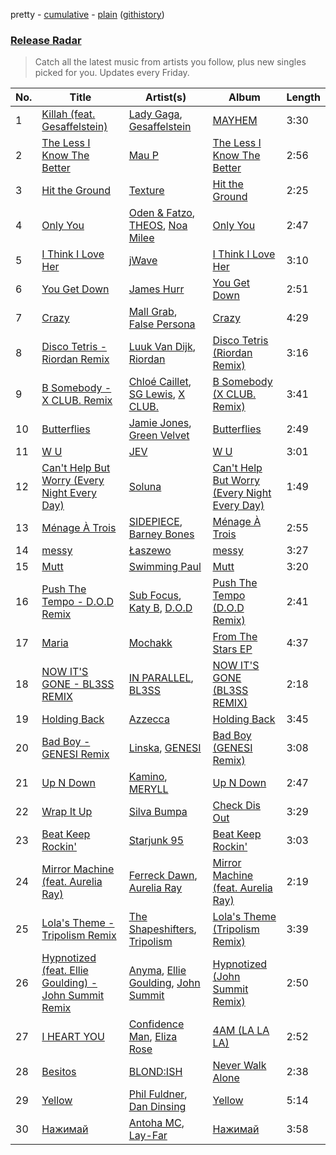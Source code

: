 pretty - [cumulative](/playlists/cumulative/Release%20Radar.md) - [plain](/playlists/plain/37i9dQZEVXbsudmxBFKW7G) ([githistory](https://github.githistory.xyz/vitokorn/spotify-playlist-archive/blob/master/playlists/plain/37i9dQZEVXbsudmxBFKW7G))
### [Release Radar](https://open.spotify.com/playlist/37i9dQZEVXbsudmxBFKW7G)

> Catch all the latest music from artists you follow, plus new singles picked for you. Updates every Friday.

| No. | Title | Artist(s) | Album | Length |
|---|---|---|---|---|
| 1 | [Killah (feat. Gesaffelstein)](https://open.spotify.com/track/4pNzBbGcqXofx8mLBPTeih) | [Lady Gaga](https://open.spotify.com/artist/1HY2Jd0NmPuamShAr6KMms), [Gesaffelstein](https://open.spotify.com/artist/3hteYQFiMFbJY7wS0xDymP) | [MAYHEM](https://open.spotify.com/album/2MHUaRi9OCyTN02SoyRRBJ) | 3:30 |
| 2 | [The Less I Know The Better](https://open.spotify.com/track/7lDGg8CFySbkKUrjgzcLlY) | [Mau P](https://open.spotify.com/artist/0w1sbtZVQoK6GzV4A4OkCv) | [The Less I Know The Better](https://open.spotify.com/album/37k9VMEhAj9tO9g7MTkHWk) | 2:56 |
| 3 | [Hit the Ground](https://open.spotify.com/track/7wAuksvJErTLz0OHTDJPIa) | [Texture](https://open.spotify.com/artist/1K3a2VWnyszfzzdnT8iu0e) | [Hit the Ground](https://open.spotify.com/album/7yD02x73angL1C9H4dfjCV) | 2:25 |
| 4 | [Only You](https://open.spotify.com/track/2LMKaaPc48a48HIB5dmFmR) | [Oden & Fatzo](https://open.spotify.com/artist/2YEnrpAWWaNRFumgde1lLH), [THEOS](https://open.spotify.com/artist/1hfqK3rF48A3CDcV8SAiyM), [Noa Milee](https://open.spotify.com/artist/2CvZc8HOLU2V2ykXCUlaC4) | [Only You](https://open.spotify.com/album/7cWLkwgHZo7jtIpzlsQCeD) | 2:47 |
| 5 | [I Think I Love Her](https://open.spotify.com/track/2JkLiT6omy9J7aOcpB9G6B) | [jWave](https://open.spotify.com/artist/0FUSntuT77SPvfqmXxdl7h) | [I Think I Love Her](https://open.spotify.com/album/67E9JS1wtkBlI3oVwZMMka) | 3:10 |
| 6 | [You Get Down](https://open.spotify.com/track/2nnMjKBlJBnU6cPDXtXEDA) | [James Hurr](https://open.spotify.com/artist/2g9i2kA0jUr6sfAT28l2vL) | [You Get Down](https://open.spotify.com/album/7uOJjpC81LlVSGCOzeELJ5) | 2:51 |
| 7 | [Crazy](https://open.spotify.com/track/4CVqYMpHOozDjjdkb32QQY) | [Mall Grab](https://open.spotify.com/artist/7yF6JnFPDzgml2Ytkyl5D7), [False Persona](https://open.spotify.com/artist/0o9eLbvKL4PGG549qygy1o) | [Crazy](https://open.spotify.com/album/4YgiVywFl6ZUK85JZQK4lL) | 4:29 |
| 8 | [Disco Tetris - Riordan Remix](https://open.spotify.com/track/0aWhTCjzK2gqXQNPODbmPi) | [Luuk Van Dijk](https://open.spotify.com/artist/1KFfk3NtblIJtGEqyiR31t), [Riordan](https://open.spotify.com/artist/68rU1sdZ0HjxjEC5YnSmao) | [Disco Tetris (Riordan Remix)](https://open.spotify.com/album/3uaf3JOTGr8G05F6DMmt3L) | 3:16 |
| 9 | [B Somebody - X CLUB. Remix](https://open.spotify.com/track/0fgjSCrThXsWnEvqRD1DsG) | [Chloé Caillet](https://open.spotify.com/artist/68ywCN6ZpInbcilOfLBa3a), [SG Lewis](https://open.spotify.com/artist/0GG2cWaonE4JPrjcCCQ1EG), [X CLUB.](https://open.spotify.com/artist/4CYPaFp9yDrNduNptv0DPQ) | [B Somebody (X CLUB. Remix)](https://open.spotify.com/album/1UdRqFmjpDpn4ZLW9tpBJy) | 3:41 |
| 10 | [Butterflies](https://open.spotify.com/track/6cBs0IiuiBT0172vOcc7GE) | [Jamie Jones](https://open.spotify.com/artist/4admDxmnri5Zco0xYrJ0ji), [Green Velvet](https://open.spotify.com/artist/3ABaec4jjl95VqmG1iD4k2) | [Butterflies](https://open.spotify.com/album/2C74sO3IjfXbiEPKD6kjQo) | 2:49 |
| 11 | [W U](https://open.spotify.com/track/5zJ9hHu54TZu9NdLMSBd11) | [JEV](https://open.spotify.com/artist/6StZbL9v3UpuaMwIoq8fyW) | [W U](https://open.spotify.com/album/00Pn5CSnnnEDffAo4GGLBN) | 3:01 |
| 12 | [Can't Help But Worry (Every Night Every Day)](https://open.spotify.com/track/126ybtMM3PXIo6rnwCSe6i) | [Soluna](https://open.spotify.com/artist/2fRP0DEazBFA0FoLvkyHTY) | [Can't Help But Worry (Every Night Every Day)](https://open.spotify.com/album/7vJm6qiekHsbQ5HJBSnfwX) | 1:49 |
| 13 | [Ménage À Trois](https://open.spotify.com/track/2H9SdFmXgiHM5MhwLOuBm3) | [SIDEPIECE](https://open.spotify.com/artist/5czbzNZZfWpyFgZyfT3Mkk), [Barney Bones](https://open.spotify.com/artist/7rzyYETlkvNEdxdtSUXXTV) | [Ménage À Trois](https://open.spotify.com/album/6tdzoV8uezHAmeNXoEIWrl) | 2:55 |
| 14 | [messy](https://open.spotify.com/track/3CPhCNH8rV1czzGSmXm9TH) | [Łaszewo](https://open.spotify.com/artist/6jxGLrn1I14RIeRYodOpLN) | [messy](https://open.spotify.com/album/4XoiPhxyT8riRh4V2enQZP) | 3:27 |
| 15 | [Mutt](https://open.spotify.com/track/0bQmS1DS24E6TK5gdVm1jD) | [Swimming Paul](https://open.spotify.com/artist/5rEwPEAHq2q1yW3wF4av5s) | [Mutt](https://open.spotify.com/album/4xSgTuaoaNwARRsmI0cMxD) | 3:20 |
| 16 | [Push The Tempo - D.O.D Remix](https://open.spotify.com/track/7uye1qsLHQ3d4f0edo0BOV) | [Sub Focus](https://open.spotify.com/artist/0QaSiI5TLA4N7mcsdxShDO), [Katy B](https://open.spotify.com/artist/5EUdiv20t58GCS09VMKk7M), [D.O.D](https://open.spotify.com/artist/0Cs47vvRsPgEfliBU9KDiB) | [Push The Tempo (D.O.D Remix)](https://open.spotify.com/album/4WQZ20sEFrbE5XAQXnmzrK) | 2:41 |
| 17 | [Maria](https://open.spotify.com/track/4y7moiPcmh1naRAZVwLjEL) | [Mochakk](https://open.spotify.com/artist/0rTh1tAdrEbdKZBTiiAQSo) | [From The Stars EP](https://open.spotify.com/album/5epS4PC6kWpMDiLP7KWsPK) | 4:37 |
| 18 | [NOW IT'S GONE - BL3SS REMIX](https://open.spotify.com/track/5JhnPJ9sjaLcQ75vhGZzws) | [IN PARALLEL](https://open.spotify.com/artist/6xaiGRpXAB9JdoSy3gzw4H), [BL3SS](https://open.spotify.com/artist/6kbR2eL4hecj3rFwGOsYsI) | [NOW IT'S GONE (BL3SS REMIX)](https://open.spotify.com/album/0XK1fxAoMOulFuvsKOHyIp) | 2:18 |
| 19 | [Holding Back](https://open.spotify.com/track/3PY4LMTRDGzg9wXq4tB9cE) | [Azzecca](https://open.spotify.com/artist/2k5DY2QDU3kBi5DX7OQlWj) | [Holding Back](https://open.spotify.com/album/7vH5NAAUkYccDgk37OZcmc) | 3:45 |
| 20 | [Bad Boy - GENESI Remix](https://open.spotify.com/track/4MKqROsy64whz0A1YyCXGE) | [Linska](https://open.spotify.com/artist/5f7jxYF5js7lD5lMyIPUBq), [GENESI](https://open.spotify.com/artist/4OG9hOPsfAEziKvOJj2SG7) | [Bad Boy (GENESI Remix)](https://open.spotify.com/album/4Dcsa8dzEEkaqAwdF7q7rM) | 3:08 |
| 21 | [Up N Down](https://open.spotify.com/track/4BFoLiWDZusUKvEvXDpDAF) | [Kamino](https://open.spotify.com/artist/6XYhu7HPIJ47SY98bY1Hnx), [MERYLL](https://open.spotify.com/artist/4pqY01dGuzojomnVCXYbXC) | [Up N Down](https://open.spotify.com/album/66lG6q9LY1TV9pjbmlcllX) | 2:47 |
| 22 | [Wrap It Up](https://open.spotify.com/track/3aekCCcYbuxo93ZYBBjT6s) | [Silva Bumpa](https://open.spotify.com/artist/2dPLkqesvPXpIlP65JoLrf) | [Check Dis Out](https://open.spotify.com/album/7Blc6HJNxFjfRepAwfPS1p) | 3:29 |
| 23 | [Beat Keep Rockin'](https://open.spotify.com/track/11RXJgrGmyPJEtbOJ9ZFYQ) | [Starjunk 95](https://open.spotify.com/artist/523iXWyHL26prJR3GKjRhx) | [Beat Keep Rockin'](https://open.spotify.com/album/6qIpC1zUZJ1DqFbyMcQT6q) | 3:03 |
| 24 | [Mirror Machine (feat. Aurelia Ray)](https://open.spotify.com/track/02idOTV7xd70dtWv5ALKNt) | [Ferreck Dawn](https://open.spotify.com/artist/3cnAJv9gydgm52KFIsdvO8), [Aurelia Ray](https://open.spotify.com/artist/1XBlyH8em537ST8B4bifds) | [Mirror Machine (feat. Aurelia Ray)](https://open.spotify.com/album/2kOMPQL3Dh0txs9SLyrKbM) | 2:19 |
| 25 | [Lola's Theme - Tripolism Remix](https://open.spotify.com/track/4tDDGi78yN261vDDaOQlGD) | [The Shapeshifters](https://open.spotify.com/artist/60FV7KyxIH9FH1uq7u8inP), [Tripolism](https://open.spotify.com/artist/18JlbX3l0yzlwdnQVJrLsp) | [Lola's Theme (Tripolism Remix)](https://open.spotify.com/album/75NCYiWBnt9eptrKPv13NX) | 3:39 |
| 26 | [Hypnotized (feat. Ellie Goulding) - John Summit Remix](https://open.spotify.com/track/1VAVEYZlzBp7d8UlWJvaDD) | [Anyma](https://open.spotify.com/artist/4iBwchw0U0GZv5RfVYSMxN), [Ellie Goulding](https://open.spotify.com/artist/0X2BH1fck6amBIoJhDVmmJ), [John Summit](https://open.spotify.com/artist/7kNqXtgeIwFtelmRjWv205) | [Hypnotized (John Summit Remix)](https://open.spotify.com/album/2eZyOgXmahrzJwNeYiilwQ) | 2:50 |
| 27 | [I HEART YOU](https://open.spotify.com/track/5YSaWnfbnrHC2ByWY73vdo) | [Confidence Man](https://open.spotify.com/artist/0RwXnFrEoI8tltFvYpJgP6), [Eliza Rose](https://open.spotify.com/artist/4XC335ouK6pXyq4QiIb8bP) | [4AM (LA LA LA)](https://open.spotify.com/album/0TZYUgt86qWofwpst6Tz4J) | 2:52 |
| 28 | [Besitos](https://open.spotify.com/track/3tCDFY0MzPLSG3CpkQaIHM) | [BLOND:ISH](https://open.spotify.com/artist/6zsJjoCtL1WByG0VsuFWzR) | [Never Walk Alone](https://open.spotify.com/album/5B6cE705BTRvviiO1p4m0o) | 2:38 |
| 29 | [Yellow](https://open.spotify.com/track/4t8UeKgw14wHK9EMrSvZGf) | [Phil Fuldner](https://open.spotify.com/artist/1DKPQBaKEzmQzWG1GwJoXT), [Dan Dinsing](https://open.spotify.com/artist/2igbjUkmglIjb0kTTedO50) | [Yellow](https://open.spotify.com/album/540oEuBJBkTNgXedQm3Ynm) | 5:14 |
| 30 | [Нажимай](https://open.spotify.com/track/58KBhRtzqRXlnb558fL9Zy) | [Antoha MC](https://open.spotify.com/artist/6OqmKFaRcw0f23m5PQ9CrL), [Lay-Far](https://open.spotify.com/artist/6ERzNHT215iUO0kYb2Zdyw) | [Нажимай](https://open.spotify.com/album/52FbOWJMMYlq849nWljNuq) | 3:58 |